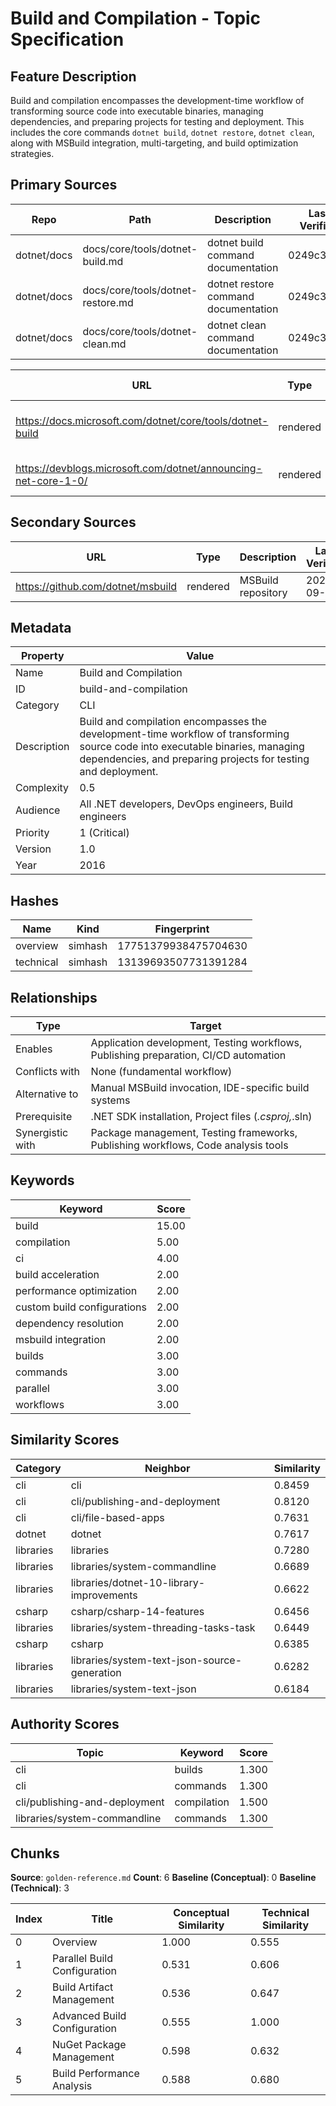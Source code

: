 # Build and Compilation - Topic Specification

## Feature Description

Build and compilation encompasses the development-time workflow of transforming source code into executable binaries, managing dependencies, and preparing projects for testing and deployment. This includes the core commands `dotnet build`, `dotnet restore`, `dotnet clean`, along with MSBuild integration, multi-targeting, and build optimization strategies.

## Primary Sources

| Repo | Path | Description | Last Verified |
| --- | --- | --- | --- |
| dotnet/docs | docs/core/tools/dotnet-build.md | dotnet build command documentation | 0249c38f27 |
| dotnet/docs | docs/core/tools/dotnet-restore.md | dotnet restore command documentation | 0249c38f27 |
| dotnet/docs | docs/core/tools/dotnet-clean.md | dotnet clean command documentation | 0249c38f27 |

| URL | Type | Description | Last Verified |
| --- | --- | --- | --- |
| https://docs.microsoft.com/dotnet/core/tools/dotnet-build | rendered | Main dotnet build command documentation | 2025-09-20 |
| https://devblogs.microsoft.com/dotnet/announcing-net-core-1-0/ | rendered | Official .NET Core 1.0 announcement | 2025-09-20 |

## Secondary Sources

| URL | Type | Description | Last Verified |
| --- | --- | --- | --- |
| https://github.com/dotnet/msbuild | rendered | MSBuild repository | 2025-09-20 |

## Metadata

| Property | Value |
| --- | --- |
| Name | Build and Compilation |
| ID | build-and-compilation |
| Category | CLI |
| Description | Build and compilation encompasses the development-time workflow of transforming source code into executable binaries, managing dependencies, and preparing projects for testing and deployment. |
| Complexity | 0.5 |
| Audience | All .NET developers, DevOps engineers, Build engineers |
| Priority | 1 (Critical) |
| Version | 1.0 |
| Year | 2016 |

## Hashes

| Name | Kind | Fingerprint |
|------|------|-------------|
| overview | simhash | 17751379938475704630 |
| technical | simhash | 13139693507731391284 |

## Relationships

| Type | Target |
| --- | --- |
| Enables | Application development, Testing workflows, Publishing preparation, CI/CD automation |
| Conflicts with | None (fundamental workflow) |
| Alternative to | Manual MSBuild invocation, IDE-specific build systems |
| Prerequisite | .NET SDK installation, Project files (*.csproj,*.sln) |
| Synergistic with | Package management, Testing frameworks, Publishing workflows, Code analysis tools |

## Keywords

| Keyword | Score |
|---------|-------|
| build | 15.00 |
| compilation | 5.00 |
| ci | 4.00 |
| build acceleration | 2.00 |
| performance optimization | 2.00 |
| custom build configurations | 2.00 |
| dependency resolution | 2.00 |
| msbuild integration | 2.00 |
| builds | 3.00 |
| commands | 3.00 |
| parallel | 3.00 |
| workflows | 3.00 |

## Similarity Scores

| Category | Neighbor | Similarity |
|----------|----------|------------|
| cli | cli | 0.8459 |
| cli | cli/publishing-and-deployment | 0.8120 |
| cli | cli/file-based-apps | 0.7631 |
| dotnet | dotnet | 0.7617 |
| libraries | libraries | 0.7280 |
| libraries | libraries/system-commandline | 0.6689 |
| libraries | libraries/dotnet-10-library-improvements | 0.6622 |
| csharp | csharp/csharp-14-features | 0.6456 |
| libraries | libraries/system-threading-tasks-task | 0.6449 |
| csharp | csharp | 0.6385 |
| libraries | libraries/system-text-json-source-generation | 0.6282 |
| libraries | libraries/system-text-json | 0.6184 |

## Authority Scores

| Topic | Keyword | Score |
|-------|---------|-------|
| cli | builds | 1.300 |
| cli | commands | 1.300 |
| cli/publishing-and-deployment | compilation | 1.500 |
| libraries/system-commandline | commands | 1.300 |

## Chunks

**Source**: `golden-reference.md`
**Count**: 6
**Baseline (Conceptual)**: 0
**Baseline (Technical)**: 3

| Index | Title | Conceptual Similarity | Technical Similarity |
|-------|-------|----------------------|---------------------|
| 0 | Overview | 1.000 | 0.555 |
| 1 | Parallel Build Configuration | 0.531 | 0.606 |
| 2 | Build Artifact Management | 0.536 | 0.647 |
| 3 | Advanced Build Configuration | 0.555 | 1.000 |
| 4 | NuGet Package Management | 0.598 | 0.632 |
| 5 | Build Performance Analysis | 0.588 | 0.680 |
